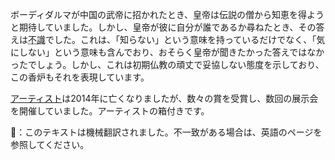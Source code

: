 <p>ボーディダルマが中国の武帝に招かれたとき、皇帝は伝説の僧から知恵を得ようと期待していました。しかし、皇帝が彼に自分が誰であるか尋ねたとき、その答えは<abbr title="fu shiki; I don't know">不識</abbr>でした。これは、「知らない」という意味を持っているだけでなく、「気にしない」という意味も含んでおり、おそらく皇帝が聞きたかった答えではなかったでしょう。しかし、これは初期仏教の頑丈で妥協しない態度を示しており、この香炉もそれを表現しています。</p>
<p><a href="https://www.city.mobara.chiba.jp/promotion/0000003723.html">アーティスト</a>は2014年に亡くなりましたが、数々の賞を受賞し、数回の展示会を開催していました。アーティストの箱付きです。</p>
👾：このテキストは機械翻訳されました。不一致がある場合は、英語のページを参照してください。

